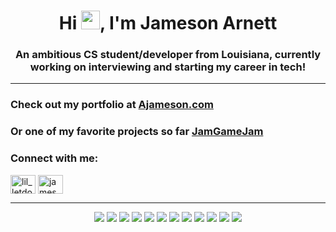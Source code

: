 <h1 align="center">Hi <img src="https://raw.githubusercontent.com/MartinHeinz/MartinHeinz/master/wave.gif" width="30px">, I'm Jameson Arnett</h1>
<h3 align="center">An ambitious CS student/developer from Louisiana, currently working on interviewing and starting my career in tech!</h3>
<hr>

<h3>Check out my portfolio at <a href="http://ajameson.com">Ajameson.com</a></h3>
<h3>Or one of my favorite projects so far <a href="https://jamgamejam.herokuapp.com/index.html">JamGameJam</a></h3>
<h3 align="left">Connect with me:</h3>
<p align="left">
<a href="https://twitter.com/lil_letdown" target="blank"><img align="center" src="https://raw.githubusercontent.com/rahuldkjain/github-profile-readme-generator/master/src/images/icons/Social/twitter.svg" alt="lil_letdown" height="30" width="40" /></a>
<a href="https://linkedin.com/in/jameson-arnett-22a2a2109" target="blank"><img align="center" src="https://raw.githubusercontent.com/rahuldkjain/github-profile-readme-generator/master/src/images/icons/Social/linked-in-alt.svg" alt="jameson-arnett-22a2a2109" height="30" width="40" /></a>
</p>

<hr>
<div align="center">
<img src="https://img.shields.io/badge/HTML5-E34F26?style=for-the-badge&logo=html5&logoColor=white" /> <img src="https://img.shields.io/badge/CSS3-1572B6?style=for-the-badge&logo=css3&logoColor=white" />
<img src="https://img.shields.io/badge/Bootstrap-563D7C?style=for-the-badge&logo=bootstrap&logoColor=white" />
<img src="https://img.shields.io/badge/JavaScript-323330?style=for-the-badge&logo=javascript&logoColor=F7DF1E" />
<img src="https://img.shields.io/badge/React-20232A?style=for-the-badge&logo=react&logoColor=61DAFB" />

<img src="https://img.shields.io/badge/Node.js-339933?style=for-the-badge&logo=nodedotjs&logoColor=white" />
<img src="https://img.shields.io/badge/npm-CB3837?style=for-the-badge&logo=npm&logoColor=white" />
  <img src="https://img.shields.io/badge/Express.js-000000?style=for-the-badge&logo=express&logoColor=white" />
<img src="https://img.shields.io/badge/MongoDB-4EA94B?style=for-the-badge&logo=mongodb&logoColor=white" />
<img src="https://img.shields.io/badge/Heroku-430098?style=for-the-badge&logo=heroku&logoColor=white" />

<img src="https://img.shields.io/badge/Linux-FCC624?style=for-the-badge&logo=linux&logoColor=black" />
<img src="https://img.shields.io/badge/Ubuntu-E95420?style=for-the-badge&logo=ubuntu&logoColor=white" />

</div>


[1.2]: https://i.imgur.com/kgZriRn.png (Twitter!)
[1]: https://twitter.com/Lil_LetDown



